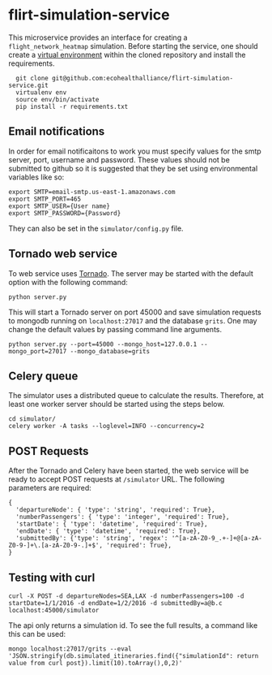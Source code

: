 # flirt-simulation-service

This microservice provides an interface for creating a `flight_network_heatmap`
simulation. Before starting the service, one should create a
[virtual environment](http://docs.python-guide.org/en/latest/dev/virtualenvs/)
within the cloned repository and install the requirements.

```
  git clone git@github.com:ecohealthalliance/flirt-simulation-service.git 
  virtualenv env
  source env/bin/activate
  pip install -r requirements.txt
```

## Email notifications
In order for email notificaitons to work you must specify values for the smtp 
server, port, username and password. These values should not be submitted to 
github so it is suggested that they be set using environmental variables like so:

```
export SMTP=email-smtp.us-east-1.amazonaws.com
export SMTP_PORT=465
export SMTP_USER={User name}
export SMTP_PASSWORD={Password}
```

They can also be set in the `simulator/config.py` file.

## Tornado web service

To web service uses [Tornado](http://tornadoweb.org). The server may be
started with the default option with the following command:

```
python server.py
```

This will start a Tornado server on port 45000 and save simulation requests to
mongodb running on `localhost:27017` and the database `grits`.  One may change
the default values by passing command line arguments.

```
python server.py --port=45000 --mongo_host=127.0.0.1 --mongo_port=27017 --mongo_database=grits
```

## Celery queue

The simulator uses a distributed queue to calculate the results.  Therefore, at
least one worker server should be started using the steps below.

```
cd simulator/
celery worker -A tasks --loglevel=INFO --concurrency=2
```

## POST Requests

After the Tornado and Celery have been started, the web service will be ready
to accept POST requests at `/simulator` URL.  The following parameters are
required:

```
{
  'departureNode': { 'type': 'string', 'required': True},
  'numberPassengers': { 'type': 'integer', 'required': True},
  'startDate': { 'type': 'datetime', 'required': True},
  'endDate': { 'type': 'datetime', 'required': True},
  'submittedBy': {'type': 'string', 'regex': '^[a-zA-Z0-9_.+-]+@[a-zA-Z0-9-]+\.[a-zA-Z0-9-.]+$', 'required': True},
}
```

## Testing with curl

```
curl -X POST -d departureNodes=SEA,LAX -d numberPassengers=100 -d startDate=1/1/2016 -d endDate=1/2/2016 -d submittedBy=a@b.c localhost:45000/simulator
```

The api only returns a simulation id. To see the full results, a command like this can be used:

```
mongo localhost:27017/grits --eval 'JSON.stringify(db.simulated_itineraries.find({"simulationId": return value from curl post}).limit(10).toArray(),0,2)'
```
